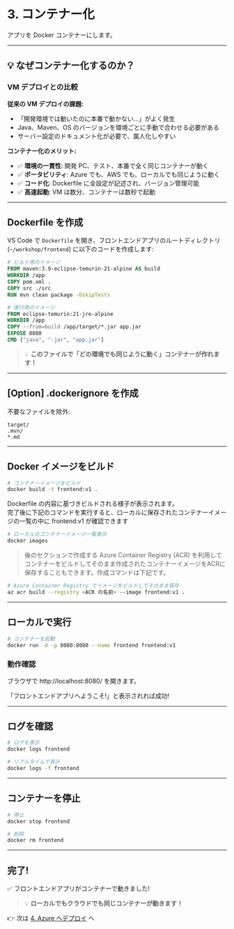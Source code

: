 # 3. コンテナー化

アプリを Docker コンテナーにします。

---

## 💡 なぜコンテナー化するのか？

### VM デプロイとの比較

**従来の VM デプロイの課題:**
- 「開発環境では動いたのに本番で動かない...」がよく発生
- Java、Maven、OS のバージョンを環境ごとに手動で合わせる必要がある
- サーバー設定のドキュメント化が必要で、属人化しやすい

**コンテナー化のメリット:**
- ✅ **環境の一貫性**: 開発 PC、テスト、本番で全く同じコンテナーが動く
- ✅ **ポータビリティ**: Azure でも、AWS でも、ローカルでも同じように動く
- ✅ **コード化**: Dockerfile に全設定が記述され、バージョン管理可能
- ✅ **高速起動**: VM は数分、コンテナーは数秒で起動

---

## Dockerfile を作成

VS Code で `Dockerfile` を開き、フロントエンドアプリのルートディレクトリ (`~/workshop/frontend`) に以下のコードを作成します:

```dockerfile
# ビルド用のイメージ
FROM maven:3.9-eclipse-temurin-21-alpine AS build
WORKDIR /app
COPY pom.xml .
COPY src ./src
RUN mvn clean package -DskipTests

# 実行用のイメージ
FROM eclipse-temurin:21-jre-alpine
WORKDIR /app
COPY --from=build /app/target/*.jar app.jar
EXPOSE 8080
CMD ["java", "-jar", "app.jar"]
```

> 💡 **このファイルで「どの環境でも同じように動く」コンテナーが作れます！**

---

## [Option] .dockerignore を作成

不要なファイルを除外:

```
target/
.mvn/
*.md
```

---

## Docker イメージをビルド

```bash
# コンテナーイメージをビルド
docker build -t frontend:v1 .
```
Dockerfile の内容に基づきビルドされる様子が表示されます。</BR>
完了後に下記のコマンドを実行すると、ローカルに保存されたコンテナーイメージの一覧の中に frontend:v1 が確認できます
```bash
# ローカルのコンテナーイメージ一覧表示
docker images
```

> 後のセクションで作成する Azure Container Registry (ACR) を利用してコンテナーをビルドしてそのまま作成されたコンテナーイメージをACRに保存することもできます。作成コマンドは下記です。
```bash
# Azure Container Registry でイメージをビルドしてそのまま保存
az acr build --registry <ACR の名前> --image frontend:v1 .
```

---

## ローカルで実行

```bash
# コンテナーを起動
docker run -d -p 8080:8080 --name frontend frontend:v1
```

### 動作確認

ブラウザで http://localhost:8080/ を開きます。

「フロントエンドアプリへようこそ!」と表示されれば成功!

---

## ログを確認

```bash
# ログを表示
docker logs frontend

# リアルタイムで表示
docker logs -f frontend
```

---

## コンテナーを停止

```bash
# 停止
docker stop frontend

# 削除
docker rm frontend
```

---

## 完了!

✅ フロントエンドアプリがコンテナーで動きました!

> 💡 **ローカルでもクラウドでも同じコンテナーが動きます！**

👉 次は [4. Azure へデプロイ](./04-deploy.md) へ
